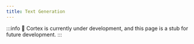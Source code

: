 ```yaml
---
title: Text Generation
---
```


:::info
🚧 Cortex is currently under development, and this page is a stub for future development. 
:::